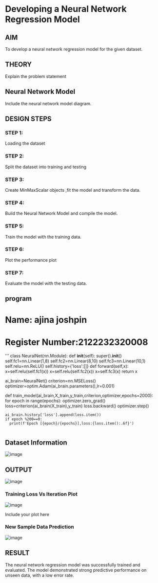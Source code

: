 # Developing a Neural Network Regression Model

## AIM

To develop a neural network regression model for the given dataset.

## THEORY

Explain the problem statement

## Neural Network Model

Include the neural network model diagram.

## DESIGN STEPS

### STEP 1:

Loading the dataset

### STEP 2:

Split the dataset into training and testing

### STEP 3:

Create MinMaxScalar objects ,fit the model and transform the data.

### STEP 4:

Build the Neural Network Model and compile the model.

### STEP 5:

Train the model with the training data.

### STEP 6:

Plot the performance plot

### STEP 7:

Evaluate the model with the testing data.
## program
# Name: ajina joshpin
# Register Number:2122232320008
'''
class NeuralNet(nn.Module):
  def __init__(self):
        super().__init__()
        self.fc1=nn.Linear(1,8)
        self.fc2=nn.Linear(8,10)
        self.fc3=nn.Linear(10,1)
        self.relu=nn.ReLU()
        self.history={'loss':[]}
  def forward(self,x):
        x=self.relu(self.fc1(x))
        x=self.relu(self.fc2(x))
        x=self.fc3(x)
        return x

ai_brain=NeuralNet()
criterion=nn.MSELoss()
optimizer=optim.Adam(ai_brain.parameters(),lr=0.001)

def train_model(ai_brain,X_train,y_train,criterion,optimizer,epochs=2000):
  for epoch in range(epochs):
    optimizer.zero_grad()
    loss=criterion(ai_brain(X_train),y_train)
    loss.backward()
    optimizer.step()

    ai_brain.history['loss'].append(loss.item())
    if epoch %200==0:
      print(f'Epoch [{epoch}/{epochs}],loss:{loss.item():.6f}')
```
```
## Dataset Information
![image](https://github.com/user-attachments/assets/33dcdff3-041e-4420-98a7-6c6dad8bbf24)


## OUTPUT
![image](https://github.com/user-attachments/assets/4656b7e5-5e2d-4538-b03a-74d619cd0b73)

### Training Loss Vs Iteration Plot
![image](https://github.com/user-attachments/assets/2490df5d-5e10-4428-9622-5e43ed065809)

Include your plot here

### New Sample Data Prediction
![image](https://github.com/user-attachments/assets/adb2877d-1cdf-4dbe-8039-8023d5f596d7)


## RESULT
The neural network regression model was successfully trained and evaluated. The model demonstrated strong predictive performance on unseen data, with a low error rate.
